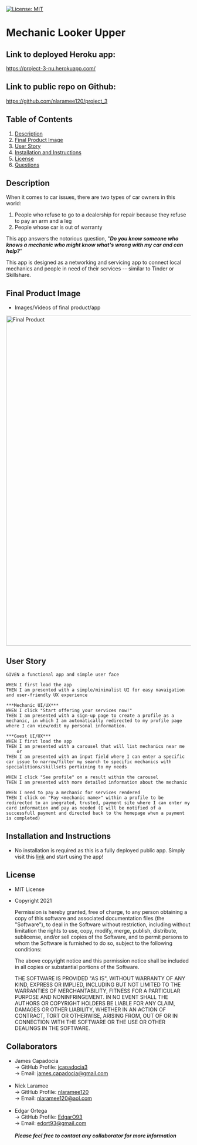 [![License: MIT](https://img.shields.io/badge/License-MIT-yellow.svg)](https://opensource.org/licenses/MIT)
  
# Mechanic Looker Upper

## Link to deployed Heroku app:

https://project-3-nu.herokuapp.com/

## Link to public repo on Github:

https://github.com/nlaramee120/project_3

## Table of Contents
1. [Description](#Description)
2. [Final Product Image](#Final-Product-Image)
3. [User Story](#User-Story)
4. [Installation and Instructions](#Installation-and-Instructions)
5. [License](#License)
6. [Questions](#Questions)

## Description

When it comes to car issues, there are two types of car owners in this world:

1) People who refuse to go to a dealership for repair because they refuse to pay an arm and a leg
2) People whose car is out of warranty

This app answers the notorious question, "***Do you know someone who knows a mechanic who might know what's wrong with my car and can help?***"

This app is designed as a networking and servicing app to connect local mechanics and people in need of their services -- similar to Tinder or Skillshare.

## Final Product Image

- Images/Videos of final product/app<br>
<img src="./assets/ss1.png" alt="Final Product" width="900">

## User Story
```
GIVEN a functional app and simple user face

WHEN I first load the app
THEN I am presented with a simple/minimalist UI for easy navaigation and user-friendly UX experience

***Mechanic UI/UX***
WHEN I click "Start offering your services now!"
THEN I am presented with a sign-up page to create a profile as a mechanic, in which I am automatically redirected to my profile page where I can view/edit my personal information.

***Guest UI/UX***
WHEN I first load the app
THEN I am presented with a carousel that will list mechanics near me
    or
THEN I am presented with an input field where I can enter a specific car issue to narrow/filter my search to specific mechanics with specialitions/skillsets pertaining to my needs

WHEN I click "See profile" on a result within the carousel
THEN I am presented with more detailed information about the mechanic

WHEN I need to pay a mechanic for services rendered
THEN I click on "Pay <mechanic name>" within a profile to be redirected to an inegrated, trusted, payment site where I can enter my card information and pay as needed (I will be notified of a successfull payment and directed back to the homepage when a payment is completed)
```

## Installation and Instructions
- No installation is required as this is a fully deployed public app. Simply visit this <a href="https://project-3-nu.herokuapp.com/">link</a> and start using the app!

## License
- MIT License
- Copyright 2021

    Permission is hereby granted, free of charge, to any person obtaining a copy of this software and associated documentation files (the "Software"), to deal in the Software without restriction, including without limitation the rights to use, copy, modify, merge, publish, distribute, sublicense, and/or sell copies of the Software, and to permit persons to whom the Software is furnished to do so, subject to the following conditions:
    
    The above copyright notice and this permission notice shall be included in all copies or substantial portions of the Software.
    
    THE SOFTWARE IS PROVIDED "AS IS", WITHOUT WARRANTY OF ANY KIND, EXPRESS OR IMPLIED, INCLUDING BUT NOT LIMITED TO THE WARRANTIES OF MERCHANTABILITY, FITNESS FOR A PARTICULAR PURPOSE AND NONINFRINGEMENT. IN NO EVENT SHALL THE AUTHORS OR COPYRIGHT HOLDERS BE LIABLE FOR ANY CLAIM, DAMAGES OR OTHER LIABILITY, WHETHER IN AN ACTION OF CONTRACT, TORT OR OTHERWISE, ARISING FROM, OUT OF OR IN CONNECTION WITH THE SOFTWARE OR THE USE OR OTHER DEALINGS IN THE SOFTWARE.

## Collaborators
- James Capadocia<br>
-> GitHub Profile: <a href="https://github.com/jcapadocia3">jcapadocia3</a><br>
-> Email: james.capadocia@gmail.com<br><br>
- Nick Laramee<br>
-> GitHub Profile: <a href="https://github.com/nlaramee120">nlaramee120</a><br>
-> Email: nlaramee120@aol.com<br><br>
- Edgar Ortega<br>
-> GitHub Profile: <a href="https://github.com/EdgarO93">EdgarO93</a><br>
-> Email: edort93@gmail.com<br><br>
***Please feel free to contact any collaborator for more information***
